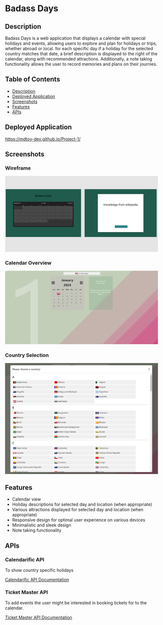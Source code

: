 # Badass Days

## Description

Badass Days is a web application that displays a calendar with special holidays and events, allowing users to explore and plan for holidays or trips, whether abroad or local. for each specific day if a holiday for the selected country matches that date, a brief description is displayed to the right of the calendar, along with recommended attractions. Additionally, a note taking functionality allows the user to record memories and plans on their journies.

## Table of Contents

- [Description](#description)
- [Deployed Application](#deployed-application)
- [Screenshots](#screenshots)
- [Features](#features)
- [APIs](#apis)

## Deployed Application

https://mdtoy-dev.github.io/Project-1/

## Screenshots

### Wireframe

![wireframe](./assets/images/wireframe.png)

### Calendar Overview

![calendar overview](./assets/images/calendar-overview.png)

### Country Selection

![country selection](./assets/images/country-selection.png)

## Features

- Calendar view
- Holiday descriptions for selected day and location (when appropriate)
- Various attractions displayed for selected day and location (when appropriate)
- Responsive design for optimal user experience on various devices
- Minimalistic and sleek design
- Note taking functionality

## APIs

### Calendarific API

To show country specific holidays

[Calendarific API Documentation](https://calendarific.com/api-documentation)

### Ticket Master API

To add events the user might be interested in booking tickets for to the calendar.

[Ticket Master API Documentation](https://developer.ticketmaster.com/products-and-docs/apis/discovery-api/v2/)
